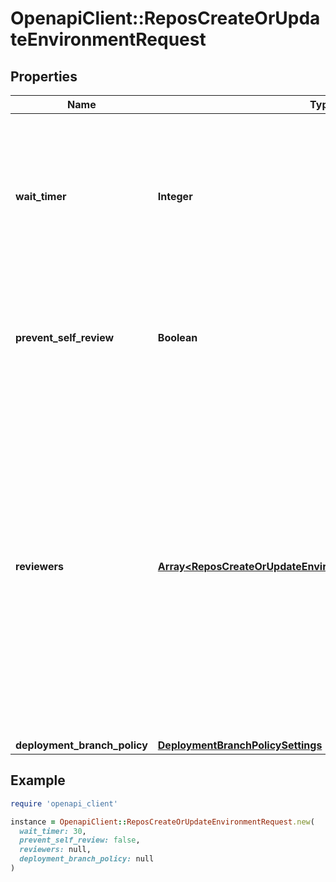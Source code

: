 # OpenapiClient::ReposCreateOrUpdateEnvironmentRequest

## Properties

| Name | Type | Description | Notes |
| ---- | ---- | ----------- | ----- |
| **wait_timer** | **Integer** | The amount of time to delay a job after the job is initially triggered. The time (in minutes) must be an integer between 0 and 43,200 (30 days). | [optional] |
| **prevent_self_review** | **Boolean** | Whether or not a user who created the job is prevented from approving their own job. | [optional] |
| **reviewers** | [**Array&lt;ReposCreateOrUpdateEnvironmentRequestReviewersInner&gt;**](ReposCreateOrUpdateEnvironmentRequestReviewersInner.md) | The people or teams that may review jobs that reference the environment. You can list up to six users or teams as reviewers. The reviewers must have at least read access to the repository. Only one of the required reviewers needs to approve the job for it to proceed. | [optional] |
| **deployment_branch_policy** | [**DeploymentBranchPolicySettings**](DeploymentBranchPolicySettings.md) |  | [optional] |

## Example

```ruby
require 'openapi_client'

instance = OpenapiClient::ReposCreateOrUpdateEnvironmentRequest.new(
  wait_timer: 30,
  prevent_self_review: false,
  reviewers: null,
  deployment_branch_policy: null
)
```


